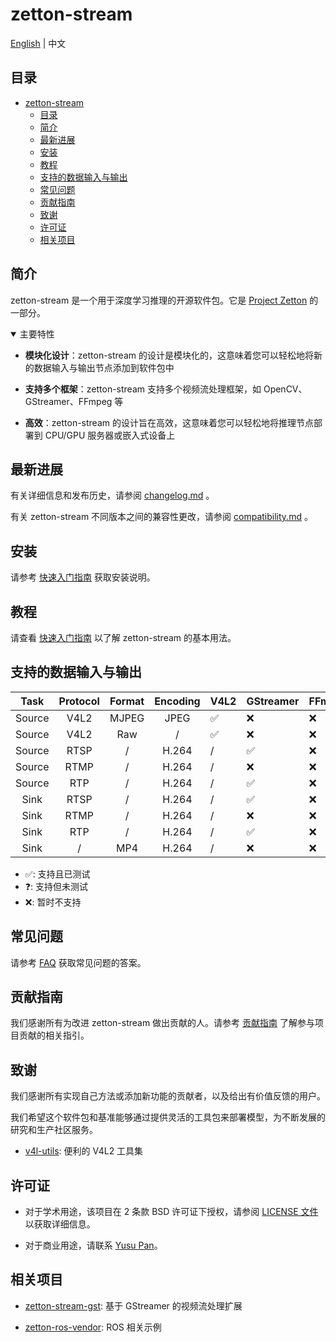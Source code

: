 # zetton-stream

[English](README.md) | 中文

## 目录

- [zetton-stream](#zetton-stream)
  - [目录](#目录)
  - [简介](#简介)
  - [最新进展](#最新进展)
  - [安装](#安装)
  - [教程](#教程)
  - [支持的数据输入与输出](#支持的数据输入与输出)
  - [常见问题](#常见问题)
  - [贡献指南](#贡献指南)
  - [致谢](#致谢)
  - [许可证](#许可证)
  - [相关项目](#相关项目)

## 简介

zetton-stream 是一个用于深度学习推理的开源软件包。它是 [Project Zetton](https://github.com/project-zetton) 的一部分。

<details open>
<summary>主要特性</summary>

- **模块化设计**：zetton-stream 的设计是模块化的，这意味着您可以轻松地将新的数据输入与输出节点添加到软件包中

- **支持多个框架**：zetton-stream 支持多个视频流处理框架，如 OpenCV、GStreamer、FFmpeg 等

- **高效**：zetton-stream 的设计旨在高效，这意味着您可以轻松地将推理节点部署到 CPU/GPU 服务器或嵌入式设备上

</details>

## 最新进展

有关详细信息和发布历史，请参阅 [changelog.md](docs/zh_CN/changelog.md) 。

有关 zetton-stream 不同版本之间的兼容性更改，请参阅 [compatibility.md](docs/zh_CN/compatibility.md) 。

## 安装

请参考 [快速入门指南](docs/zh_CN/get_started.md) 获取安装说明。

## 教程

请查看 [快速入门指南](docs/zh_CN/get_started.md) 以了解 zetton-stream 的基本用法。

## 支持的数据输入与输出

|  Task  | Protocol | Format | Encoding | V4L2 | GStreamer | FFmpeg |
| :----: | :------: | :----: | :------: | ---- | --------- | ------ |
| Source |   V4L2   | MJPEG  |   JPEG   | ✅    | ❌         | ❌      |
| Source |   V4L2   |  Raw   |    /     | ✅    | ❌         | ❌      |
| Source |   RTSP   |   /    |  H.264   | /    | ✅         | ❌      |
| Source |   RTMP   |   /    |  H.264   | /    | ❌         | ❌      |
| Source |   RTP    |   /    |  H.264   | /    | ✅         | ❌      |
|  Sink  |   RTSP   |   /    |  H.264   | /    | ✅         | ❌      |
|  Sink  |   RTMP   |   /    |  H.264   | /    | ❌         | ❌      |
|  Sink  |   RTP    |   /    |  H.264   | /    | ✅         | ❌      |
|  Sink  |    /     |  MP4   |  H.264   | /    | ❌         | ❌      |

- ✅: 支持且已测试
- ❓: 支持但未测试
- ❌: 暂时不支持

## 常见问题

请参考 [FAQ](docs/zh_CN/faq.md) 获取常见问题的答案。

## 贡献指南

我们感谢所有为改进 zetton-stream 做出贡献的人。请参考 [贡献指南](.github/CONTRIBUTING.md) 了解参与项目贡献的相关指引。

## 致谢

我们感谢所有实现自己方法或添加新功能的贡献者，以及给出有价值反馈的用户。

我们希望这个软件包和基准能够通过提供灵活的工具包来部署模型，为不断发展的研究和生产社区服务。

- [v4l-utils](https://git.linuxtv.org/v4l-utils.git): 便利的 V4L2 工具集

## 许可证

- 对于学术用途，该项目在 2 条款 BSD 许可证下授权，请参阅 [LICENSE 文件](LICENSE) 以获取详细信息。

- 对于商业用途，请联系 [Yusu Pan](mailto:xxdsox@gmail.com)。

## 相关项目

- [zetton-stream-gst](https://github.com/project-zetton/zetton-stream-gst): 基于 GStreamer 的视频流处理扩展

- [zetton-ros-vendor](https://github.com/project-zetton/zetton-ros-vendor): ROS 相关示例
